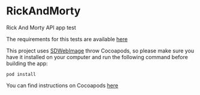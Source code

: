 # RickAndMorty
Rick And Morty API app test

The requirements for this tests are available [here](https://www.notion.so/Rick-and-Morty-App-iOS-a70d57b3fdb749baae06243f777f3ff0)

This project uses [SDWebImage](https://github.com/SDWebImage/SDWebImage/wiki/Installation-Guide) throw Cocoapods, so please make sure you have it installed on your computer and run the following command before building the app:

`pod install`

You can find instructions on Cocoapods [here](https://cocoapods.org/)
